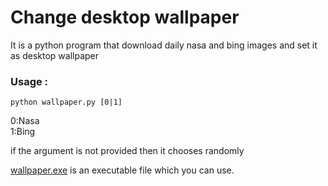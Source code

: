 # Change desktop wallpaper

It is a python program that download daily nasa and bing images and set it as desktop wallpaper

### Usage : 
```
python wallpaper.py [0|1]
```
 0:Nasa<br />
 1:Bing<br />
 
if the argument is not provided then it chooses randomly

[wallpaper.exe](https://github.com/xception-hash/wall/blob/master/wallpaper.exe) is an executable file which you can use.
